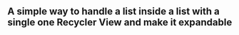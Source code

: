 ## A simple way to handle a list inside a list with a single one Recycler View and make it expandable